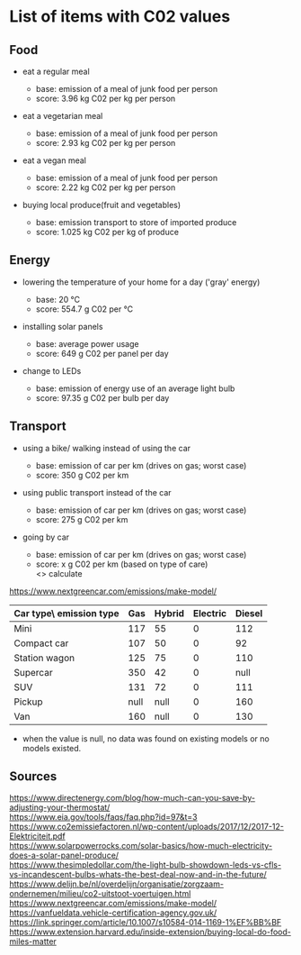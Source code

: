 # List of items with C02 values

## Food
- eat a regular meal  <br> 
	* base: emission of a meal of junk food per person <br> 
	* score: 3.96 kg C02 per kg per person <br> 

- eat a vegetarian meal <br> 
	* base: emission of a meal of junk food per person <br>  
	* score: 2.93 kg C02 per kg per person <br> 

- eat a vegan meal <br> 
	* base: emission of a meal of junk food per person <br> 
	* score: 2.22 kg C02 per kg per person <br> 

- buying local produce(fruit and vegetables) <br> 
	* base: emission transport to store of imported produce <br> 
	* score: 1.025 kg C02 per kg of produce <br>
	
	
	
	
## Energy
- lowering the temperature of your home for a day ('gray' energy) <br>
	* base: 20 °C <br>
	* score: 554.7 g C02 per °C <br> 

- installing solar panels <br>
	* base: average power usage <br>
	* score: 649 g C02 per panel per day <br>

- change to LEDs <br>
	* base: emission of energy use of an average light bulb <br>
	* score: 97.35 g C02 per bulb per day <br>



## Transport
- using a bike/ walking instead of using the car <br>
	* base: emission of car per km (drives on gas; worst case) <br>
	* score: 350 g C02 per km <br>

- using public transport instead of the car <br>
	* base: emission of car per km (drives on gas; worst case) <br>
	* score: 275 g C02 per km  <br>

- going by car <br>
	* base: emission of car per km (drives on gas; worst case) <br>
	* score: x g C02 per km (based on type of care) <br>
	<> calculate

https://www.nextgreencar.com/emissions/make-model/  <br>


|Car type\ emission type|Gas    |Hybrid |Electric   |Diesel |
|---                    |---    |---    |---        |---    |
|Mini                   |117    |55     |0          |112    |
|Compact car            |107    |50     |0          |92     |
|Station wagon          |125    |75     |0          |110    |
|Supercar               |350    |42     |0          |null   |
|SUV                    |131    |72     |0          |111    |
|Pickup                 |null   |null   |0          |160    |
|Van                    |160    |null   |0          |130    |
* when the value is null, no data was found on existing models or no models existed.


## Sources
https://www.directenergy.com/blog/how-much-can-you-save-by-adjusting-your-thermostat/ <br>
https://www.eia.gov/tools/faqs/faq.php?id=97&t=3 <br>
https://www.co2emissiefactoren.nl/wp-content/uploads/2017/12/2017-12-Elektriciteit.pdf <br>
https://www.solarpowerrocks.com/solar-basics/how-much-electricity-does-a-solar-panel-produce/ <br>
https://www.thesimpledollar.com/the-light-bulb-showdown-leds-vs-cfls-vs-incandescent-bulbs-whats-the-best-deal-now-and-in-the-future/ <br>
https://www.delijn.be/nl/overdelijn/organisatie/zorgzaam-ondernemen/milieu/co2-uitstoot-voertuigen.html <br>
https://www.nextgreencar.com/emissions/make-model/ <br>
https://vanfueldata.vehicle-certification-agency.gov.uk/ <br>
https://link.springer.com/article/10.1007/s10584-014-1169-1%EF%BB%BF <br>
https://www.extension.harvard.edu/inside-extension/buying-local-do-food-miles-matter <br>




